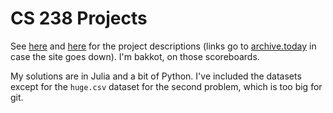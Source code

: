 CS 238 Projects
===============


See [here](https://archive.today/tXcoe) and [here](https://archive.today/GLRAU) for the project descriptions (links go to [archive.today](http://archive.today) in case the site goes down). I'm bakkot, on those scoreboards.

My solutions are in Julia and a bit of Python. I've included the datasets except for the `huge.csv` dataset for the second problem, which is too big for git. 